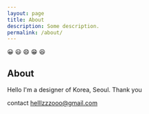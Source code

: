 ```yaml
---
layout: page
title: About
description: Some description.
permalink: /about/
---
```


<!-- <img itemprop="image" class="img-rounded" src="#" alt="jamy"> -->
😀 😃 😄 😁 😆
## About
Hello I'm a designer of Korea, Seoul.
Thank you 

contact helllzzzooo@gmail.com
